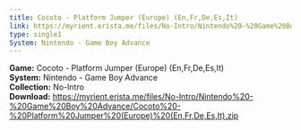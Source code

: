 ```yaml
---
title: Cocoto - Platform Jumper (Europe) (En,Fr,De,Es,It)
link: https://myrient.erista.me/files/No-Intro/Nintendo%20-%20Game%20Boy%20Advance/Cocoto%20-%20Platform%20Jumper%20(Europe)%20(En,Fr,De,Es,It).zip
type: single1
System: Nintendo - Game Boy Advance
---
```

<b>Game:</b> Cocoto - Platform Jumper (Europe) (En,Fr,De,Es,It)<br>
<b>System:</b> Nintendo - Game Boy Advance<br>
<b>Collection:</b> No-Intro<br>
<b>Download:</b> https://myrient.erista.me/files/No-Intro/Nintendo%20-%20Game%20Boy%20Advance/Cocoto%20-%20Platform%20Jumper%20(Europe)%20(En,Fr,De,Es,It).zip